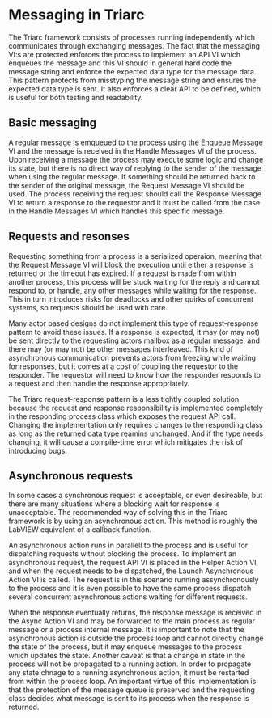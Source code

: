 # Messaging in Triarc

The Triarc framework consists of processes running independently which communicates through exchanging messages.
The fact that the messaging VI:s are protected enforces the process to implement an API VI which enqueues the message and this VI should in general hard code the message string and enforce the expected data type for the message data.
This pattern protects from misstyping the message string and ensures the expected data type is sent.
It also enforces a clear API to be defined, which is useful for both testing and readability.

## Basic messaging

A regular message is emqueued to the process using the Enqueue Message VI and the message is received in the Handle Messages VI of the process.
Upon receiving a message the process may execute some logic and change its state, but there is no direct way of replying to the sender of the message when using the regular message.
If something should be returned back to the sender of the original message, the Request Message VI should be used.
The process receiving the request should call the Response Message VI to return a response to the requestor and it  must be called from the case in the Handle Messages VI which handles this specific message.

## Requests and resonses

Requesting something from a process is a serialized operaion, meaning that the Request Message VI will block the execution until either a response is returned or the timeout has expired.
If a request is made from within another process, this process will be stuck waiting for the reply and cannot respond to, or handle, any other messages while waiting for the response.
This in turn introduces risks for deadlocks and other quirks of concurrent systems, so requests should be used with care.

Many actor based designs do not implement this type of request-response pattern to avoid these issues.
If a response is expected, it may (or may not) be sent directly to the requesting actors mailbox as a regular message, and there may (or may not) be other messages interleaved.
This kind of asynchronous communication prevents actors from freezing while waiting for responses, but it comes at a cost of coupling the requestor to the responder.
The requestor will need to know how the responder responds to a request and then handle the response appropriately.

The Triarc request-response pattern is a less tightly coupled solution because the request and response responsibility is implemented completely in the responding process class which exposes the request API call.
Changing the implementation only requires changes to the responding class as long as the returned data type reamins unchanged.
And if the type needs changing, it will cause a compile-time error which mitigates the risk of introducing bugs.

## Asynchronous requests

In some cases a synchronous request is acceptable, or even desireable, but there are many situations where a blocking wait for response is unacceptable.
The recommended way of solving this in the Triarc framework is by using an asynchronous action.
This method is roughly the LabVIEW equivalent of a callback function.

An asynchronous action runs in parallell to the process and is useful for dispatching requests without blocking the process.
To implement an asynchronous request, the request API VI is placed in the Helper Action VI, and when the request needs to be dispatched, the Launch Asynchronous Action VI is called.
The request is in this scenario running assynchronously to the process and it is even possible to have the same process dispatch several concurrent asynchronous actions waiting for different requests.

When the response eventually returns, the response message is received in the Async Action VI and may be forwarded to the main process as regular message or a process internal message.
It is important to note that the asynchronous action is outside the process loop and cannot directly change the state of the process, but it may enqueue messages to the process which updates the state.
Another caveat is that a change in state in the process will not be propagated to a running action.
In order to propagate any state chnage to a running asynchronous action, it must be restarted from within the process loop.
An important virtue of this implementation is that the protection of the message queue is preserved and the requesting class decides what message is sent to its process when the response is returned.
